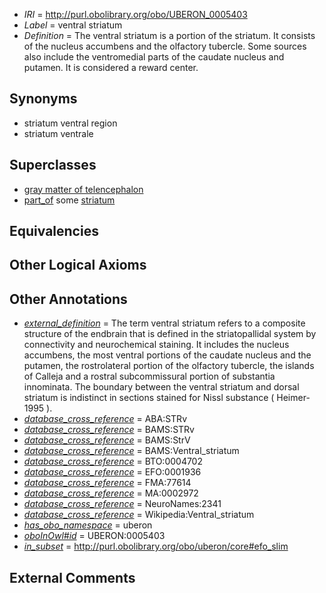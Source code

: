  * *IRI* = http://purl.obolibrary.org/obo/UBERON_0005403
 * *Label* = ventral striatum
 * *Definition* = The ventral striatum is a portion of the striatum. It consists of the nucleus accumbens and the olfactory tubercle. Some sources also include the ventromedial parts of the caudate nucleus and putamen. It is considered a reward center.

## Synonyms

 * striatum ventral region
 * striatum ventrale

## Superclasses

 * [gray matter of telencephalon](../../UBERON/00/UBERON_0011300.md)
 * [part_of](../../BFO/50/BFO_0000050.md) some [striatum](../../UBERON/35/UBERON_0002435.md)

## Equivalencies


## Other Logical Axioms


## Other Annotations

 * *[external_definition](../../UBPROP/01/UBPROP_0000001.md)* = The term ventral striatum refers to a composite structure of the endbrain that is defined in the striatopallidal system by connectivity and neurochemical staining. It includes the nucleus accumbens, the most ventral portions of the caudate nucleus and the putamen, the rostrolateral portion of the olfactory tubercle, the islands of Calleja and a rostral subcommissural portion of substantia innominata. The boundary between the ventral striatum and dorsal striatum is indistinct in sections stained for Nissl substance ( Heimer-1995 ).
 * *[database_cross_reference](../../ef/oboInOwl#hasDbXref.md)* = ABA:STRv
 * *[database_cross_reference](../../ef/oboInOwl#hasDbXref.md)* = BAMS:STRv
 * *[database_cross_reference](../../ef/oboInOwl#hasDbXref.md)* = BAMS:StrV
 * *[database_cross_reference](../../ef/oboInOwl#hasDbXref.md)* = BAMS:Ventral_striatum
 * *[database_cross_reference](../../ef/oboInOwl#hasDbXref.md)* = BTO:0004702
 * *[database_cross_reference](../../ef/oboInOwl#hasDbXref.md)* = EFO:0001936
 * *[database_cross_reference](../../ef/oboInOwl#hasDbXref.md)* = FMA:77614
 * *[database_cross_reference](../../ef/oboInOwl#hasDbXref.md)* = MA:0002972
 * *[database_cross_reference](../../ef/oboInOwl#hasDbXref.md)* = NeuroNames:2341
 * *[database_cross_reference](../../ef/oboInOwl#hasDbXref.md)* = Wikipedia:Ventral_striatum
 * *[has_obo_namespace](../../ce/oboInOwl#hasOBONamespace.md)* = uberon
 * *[oboInOwl#id](../../id/oboInOwl#id.md)* = UBERON:0005403
 * *[in_subset](../../et/oboInOwl#inSubset.md)* = http://purl.obolibrary.org/obo/uberon/core#efo_slim

## External Comments

